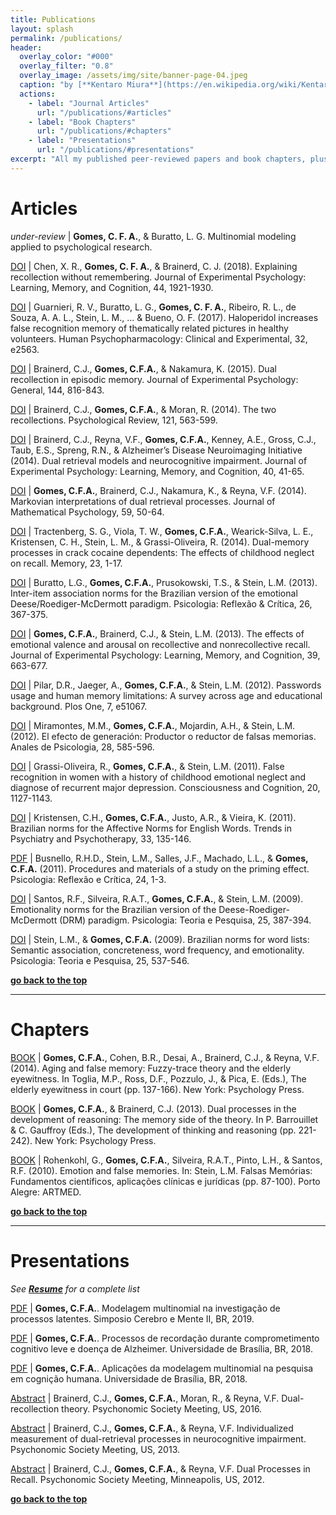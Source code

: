 ```yaml
---
title: Publications
layout: splash
permalink: /publications/
header:
  overlay_color: "#000"
  overlay_filter: "0.8"
  overlay_image: /assets/img/site/banner-page-04.jpeg
  caption: "by [**Kentaro Miura**](https://en.wikipedia.org/wiki/Kentaro_Miura)"
  actions:
    - label: "Journal Articles"
      url: "/publications/#articles"
    - label: "Book Chapters"
      url: "/publications/#chapters"
    - label: "Presentations"
      url: "/publications/#presentations"
excerpt: "All my published peer-reviewed papers and book chapters, plus a few selected presentations.  Ordered by year."
---
```

# Articles

*under-review* | **Gomes, C. F. A.**, & Buratto, L. G. Multinomial modeling applied to psychological research.

[DOI](https://doi.org/10.1037/xlm0000559) | Chen, X. R., **Gomes, C. F. A.**, & Brainerd, C. J. (2018). Explaining recollection without remembering. Journal of Experimental Psychology: Learning, Memory, and Cognition, 44, 1921-1930.

[DOI](https://doi.org/10.1002/hup.2563) | Guarnieri, R. V., Buratto, L. G., **Gomes, C. F. A.**, Ribeiro, R. L., de Souza, A. A. L., Stein, L. M., ... & Bueno, O. F. (2017). Haloperidol increases false recognition memory of thematically related pictures in healthy volunteers. Human Psychopharmacology: Clinical and Experimental, 32, e2563.

[DOI](http://dx.doi.org/10.1037/xge0000084) | Brainerd, C.J., **Gomes, C.F.A.**, & Nakamura, K. (2015). Dual recollection in episodic memory. Journal of Experimental Psychology: General, 144, 816-843.

[DOI](http://dx.doi.org/10.1037/a0037668) | Brainerd, C.J., **Gomes, C.F.A.**, & Moran, R. (2014). The two recollections.  Psychological Review, 121, 563-599.

[DOI](http://dx.doi.org/10.1037/a0034057) | Brainerd, C.J., Reyna, V.F., **Gomes, C.F.A.**, Kenney, A.E., Gross, C.J., Taub, E.S., Spreng, R.N., & Alzheimer’s Disease Neuroimaging Initiative (2014). Dual retrieval models and neurocognitive impairment. Journal of Experimental Psychology: Learning, Memory, and Cognition, 40, 41-65.

[DOI](http://dx.doi.org/10.1016/j.jmp.2013.07.003) | **Gomes, C.F.A.**, Brainerd, C.J., Nakamura, K., & Reyna, V.F. (2014). Markovian interpretations of dual retrieval processes. Journal of Mathematical Psychology, 59, 50-64.

[DOI](http://dx.doi.org/10.1080/09658211.2014.938084) | Tractenberg, S. G., Viola, T. W., **Gomes, C.F.A.**, Wearick-Silva, L. E., Kristensen, C. H., Stein, L. M., & Grassi-Oliveira, R. (2014). Dual-memory processes in crack cocaine dependents: The effects of childhood neglect on recall. Memory, 23, 1-17.

[DOI](http://dx.doi.org/10.1590/s0102-79722013000200017) | Buratto, L.G., **Gomes, C.F.A.**, Prusokowski, T.S., & Stein, L.M. (2013). Inter-item association norms for the Brazilian version of the emotional Deese/Roediger-McDermott paradigm. Psicologia: Reflexão & Crítica, 26, 367-375.

[DOI](http://dx.doi.org/10.1037/a0028578) | **Gomes, C.F.A.**, Brainerd, C.J., & Stein, L.M. (2013). The effects of emotional valence and arousal on recollective and nonrecollective recall. Journal of Experimental Psychology: Learning, Memory, and Cognition, 39, 663-677.
	
[DOI](http://dx.doi.org/10.1371/journal.pone.0051067) | Pilar, D.R., Jaeger, A., **Gomes, C.F.A.**, & Stein, L.M. (2012). Passwords usage and human memory limitations: A survey across age and educational background. Plos One, 7, e51067.

[DOI](http://dx.doi.org/10.6018/analesps.28.2.148981) | Miramontes, M.M., **Gomes, C.F.A.**, Mojardin, A.H., & Stein, L.M. (2012). El efecto de generación: Productor o reductor de falsas memorias. Anales de Psicologia, 28, 585-596.

[DOI](http://dx.doi.org/10.1016/j.concog.2011.03.005) | Grassi-Oliveira, R., **Gomes, C.F.A.**, & Stein, L.M. (2011). False recognition in women with a history of childhood emotional neglect and diagnose of recurrent major depression. Consciousness and Cognition, 20, 1127-1143. 

[DOI](http://dx.doi.org/10.1590/S2237-60892011000300003) | Kristensen, C.H., **Gomes, C.F.A.**, Justo, A.R., & Vieira, K. (2011). Brazilian norms for the Affective Norms for English Words. Trends in Psychiatry and Psychotherapy, 33, 135-146.
	
[PDF](https://www.scielo.br/pdf/prc/v24n2/17.pdf) | Busnello, R.H.D., Stein, L.M., Salles, J.F., Machado, L.L., & **Gomes, C.F.A.** (2011). Procedures and materials of a study on the priming effect. Psicologia: Reflexão e Crítica, 24, 1-3.

[DOI](http://dx.doi.org/10.1590/S0102-37722009000300012) | Santos, R.F., Silveira, R.A.T., **Gomes, C.F.A.**, & Stein, L.M. (2009). Emotionality norms for the Brazilian version of the Deese-Roediger-McDermott (DRM) paradigm. Psicologia: Teoria e Pesquisa, 25, 387-394.

[DOI](http://dx.doi.org/10.1590/S0102-37722009000400009) | Stein, L.M., & **Gomes, C.F.A.** (2009). Brazilian norms for word lists: Semantic association, concreteness, word frequency, and emotionality. Psicologia: Teoria e Pesquisa, 25, 537-546.

[**go back to the top**](#)

***
# Chapters

[BOOK](https://www.amazon.com/Elderly-Eyewitness-Court-Michael-Toglia/dp/1848725388) | **Gomes, C.F.A.**, Cohen, B.R., Desai, A., Brainerd, C.J., & Reyna, V.F. (2014). Aging and false memory: Fuzzy-trace theory and the elderly eyewitness. In Toglia, M.P., Ross, D.F., Pozzulo, J., & Pica, E. (Eds.), The elderly eyewitness in court (pp. 137-166). New York: Psychology Press.

[BOOK](https://www.amazon.com/Development-Thinking-Reasoning-Pierre-Barrouillet/dp/1848721013) | **Gomes, C.F.A.**, & Brainerd, C.J. (2013). Dual processes in the development of reasoning: The memory side of the theory. In P. Barrouillet & C. Gauffroy (Eds.), The development of thinking and reasoning (pp. 221-242). New York: Psychology Press.

[BOOK](https://www.amazon.com.br/Falsas-mem%C3%B3rias-Lilian-M-Stein/dp/8536320869) | Rohenkohl, G., **Gomes, C.F.A.**, Silveira, R.A.T., Pinto, L.H., & Santos, R.F. (2010). Emotion and false memories. In: Stein, L.M. Falsas Memórias: Fundamentos científicos, aplicações clínicas e jurídicas (pp. 87-100). Porto Alegre: ARTMED.

[**go back to the top**](#)

***
# Presentations

*See [**Resume**](/resume/) for a complete list*

[PDF](/assets/pdf/gomes-scm2-ufjf-2019.pdf) | **Gomes, C.F.A.**. Modelagem multinomial na investigação de processos latentes.  Simposio Cerebro e Mente II, BR, 2019.

[PDF](/assets/pdf/gomes-lecture2-unb-2018.pdf) | **Gomes, C.F.A.**. Processos de recordação durante comprometimento cognitivo leve e doença de Alzheimer.  Universidade de Brasília, BR, 2018.

[PDF](/assets/pdf/gomes-lecture1-unb-2018.pdf) | **Gomes, C.F.A.**. Aplicações da modelagem multinomial na pesquisa em cognição humana.  Universidade de Brasília, BR, 2018.

[Abstract](https://bit.ly/2NbM4lx) | Brainerd, C.J., **Gomes, C.F.A.**, Moran, R., & Reyna, V.F. Dual-recollection theory. Psychonomic Society Meeting, US, 2016.

[Abstract](https://bit.ly/2YTplQu) | Brainerd, C.J., **Gomes, C.F.A.**, & Reyna, V.F. Individualized measurement of dual-retrieval processes in neurocognitive impairment. Psychonomic Society Meeting, US, 2013.

[Abstract](https://bit.ly/2NaQSYe) | Brainerd, C.J., **Gomes, C.F.A.**, & Reyna, V.F. Dual Processes in Recall. Psychonomic Society Meeting, Minneapolis, US, 2012.

[**go back to the top**](#)
